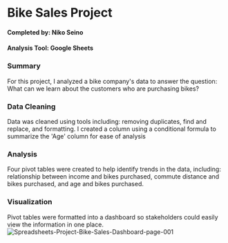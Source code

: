 # Bike Sales Project
#### Completed by: Niko Seino
#### Analysis Tool: Google Sheets

### Summary
For this project, I analyzed a bike company's data to answer the question: What can we learn about the customers who are purchasing bikes?

### Data Cleaning
Data was cleaned using tools including: removing duplicates, find and replace, and formatting.
I created a column using a conditional formula to summarize the 'Age' column for ease of analysis

### Analysis
Four pivot tables were created to help identify trends in the data, including: relationship between income and bikes purchased, commute distance and bikes purchased, and age and bikes purchased. 

### Visualization
Pivot tables were formatted into a dashboard so stakeholders could easily view the information in one place. 
<img src="https://i.ibb.co/Xbf57Bp/Spreadsheets-Project-Bike-Sales-Dashboard-page-001.jpg" alt="Spreadsheets-Project-Bike-Sales-Dashboard-page-001" border="0">
